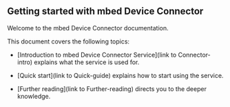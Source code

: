 ## Getting started with mbed Device Connector

Welcome to the mbed Device Connector documentation.

This document covers the following topics:

- [Introduction to mbed Device Connector Service](link to Connector-intro)
explains what the service is used for.

- [Quick start](link to Quick-guide)
explains how to start using the service.

- [Further reading](link to Further-reading)
directs you to the deeper knowledge.

